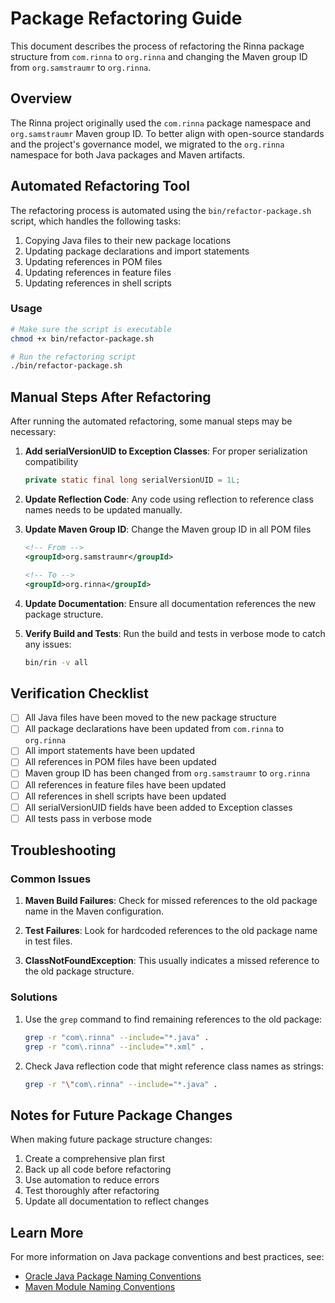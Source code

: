 <!-- Copyright (c) 2025 [Eric C. Mumford](https://github.com/heymumford) [@heymumford], Gemini Deep Research, Claude 3.7. -->

# Package Refactoring Guide

This document describes the process of refactoring the Rinna package structure from `com.rinna` to `org.rinna` and changing the Maven group ID from `org.samstraumr` to `org.rinna`.

## Overview

The Rinna project originally used the `com.rinna` package namespace and `org.samstraumr` Maven group ID. To better align with open-source standards and the project's governance model, we migrated to the `org.rinna` namespace for both Java packages and Maven artifacts.

## Automated Refactoring Tool

The refactoring process is automated using the `bin/refactor-package.sh` script, which handles the following tasks:

1. Copying Java files to their new package locations
2. Updating package declarations and import statements
3. Updating references in POM files
4. Updating references in feature files
5. Updating references in shell scripts

### Usage

```bash
# Make sure the script is executable
chmod +x bin/refactor-package.sh

# Run the refactoring script
./bin/refactor-package.sh
```

## Manual Steps After Refactoring

After running the automated refactoring, some manual steps may be necessary:

1. **Add serialVersionUID to Exception Classes**: For proper serialization compatibility
   ```java
   private static final long serialVersionUID = 1L;
   ```

2. **Update Reflection Code**: Any code using reflection to reference class names needs to be updated manually.

3. **Update Maven Group ID**: Change the Maven group ID in all POM files
   ```xml
   <!-- From -->
   <groupId>org.samstraumr</groupId>
   
   <!-- To -->
   <groupId>org.rinna</groupId>
   ```

4. **Update Documentation**: Ensure all documentation references the new package structure.

5. **Verify Build and Tests**: Run the build and tests in verbose mode to catch any issues:
   ```bash
   bin/rin -v all
   ```

## Verification Checklist

- [ ] All Java files have been moved to the new package structure
- [ ] All package declarations have been updated from `com.rinna` to `org.rinna`
- [ ] All import statements have been updated
- [ ] All references in POM files have been updated
- [ ] Maven group ID has been changed from `org.samstraumr` to `org.rinna`
- [ ] All references in feature files have been updated
- [ ] All references in shell scripts have been updated
- [ ] All serialVersionUID fields have been added to Exception classes
- [ ] All tests pass in verbose mode

## Troubleshooting

### Common Issues

1. **Maven Build Failures**: Check for missed references to the old package name in the Maven configuration.

2. **Test Failures**: Look for hardcoded references to the old package name in test files.

3. **ClassNotFoundException**: This usually indicates a missed reference to the old package structure.

### Solutions

1. Use the `grep` command to find remaining references to the old package:
   ```bash
   grep -r "com\.rinna" --include="*.java" .
   grep -r "com\.rinna" --include="*.xml" .
   ```

2. Check Java reflection code that might reference class names as strings:
   ```bash
   grep -r "\"com\.rinna" --include="*.java" .
   ```

## Notes for Future Package Changes

When making future package structure changes:

1. Create a comprehensive plan first
2. Back up all code before refactoring
3. Use automation to reduce errors
4. Test thoroughly after refactoring
5. Update all documentation to reflect changes

## Learn More

For more information on Java package conventions and best practices, see:
- [Oracle Java Package Naming Conventions](https://docs.oracle.com/javase/tutorial/java/package/namingpkgs.html)
- [Maven Module Naming Conventions](https://maven.apache.org/guides/mini/guide-naming-conventions.html)
